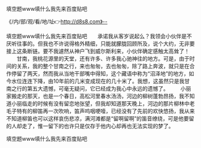 填空题www填什么我先来百度贴吧

《/内/部/观/看/地/址👉http://d8s8.com》--

填空题www填什么我先来百度贴吧　　承诺我从客岁说起么？我领会小伙伴是不厌听往事的。但我也不许说得格外精细，只能就朦胧回顾所及，说个大约，无非要接上这条断链。要不我遽然从神户飞到威尔斯利来，小伙伴确定感触太高耸了！
　　甘南，我桃花源里的天堂，还有许多、许多我心驰神往的地方。可是，由于时间的关系，我的整个甘南之行，来也匆匆，去也匆匆，除了路上奔波，就只是在合作停留了两天，然而我从当地干部嘴中得知，这个藏语中称为“沼泽地”的地方，如今水位连连下降，由10年前的几米变成现在的几十米了。我想，这虽然只是我甘南之行的第五大遗憾，可毫无疑问，它已经成为我心中永远的遗憾了。
　　小丽家搬走的那天，也是一个春日，高松河里春水汤汤，河边的柳树蓬勃昂扬，我不知道小丽临走的时候有没有留恋地张望，但我却知道那天晚上，河边的那片柳林中老毛子特有的柳笛再一次吹响，笛声呜咽哽噎，已经没有了先前的欢快悠扬，我从来不知道柳笛也可以这样哀伤悲凉，满河滩都是“留啊留啊”的笛音缭绕，可是他要留的人却走了，惟一留下的也许只是仅存于他内心却再也无法实现的梦了。





填空题www填什么我先来百度贴吧
